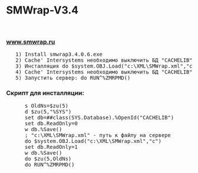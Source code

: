 # SMWrap-V3.4
<br><h3>www.smwrap.ru</h3>
<pre>
   1) Install smwrap3.4.0.6.exe 
   2) Cache' Intersystems необходимо выключить БД "CACHELIB" из режима только чтения. 
   3) Инсталляция do $system.OBJ.Load("c:\XML\SMWrap.xml","c") 
   4) Cache' Intersystems необходимо выключить БД "CACHELIB" в режима только чтения. 
   5) Запустить сервер: do RUN^%ZMRPMD()               
</pre>

 <h3> Скрипт для инсталляции:</h3>
 <pre>
      s OldNs=$zu(5)
      d $zu(5,"%SYS")
      set db=##class(SYS.Database).%OpenId("CACHELIB")
      set db.ReadOnly=0 
      w db.%Save()
      ; "c:\XML\SMWrap.xml" - путь к файлу на сервере   
      do $system.OBJ.Load("c:\XML\SMWrap.xml","c") 
      set db.ReadOnly=1
      w db.%Save()
      do $zu(5,OldNs)
      do RUN^%ZMRPMD()
 </pre>
  
   

